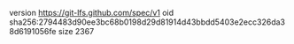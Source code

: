 version https://git-lfs.github.com/spec/v1
oid sha256:2794483d90ee3bc68b0198d29d81914d43bbdd5403e2ecc326da38d6191056fe
size 2367
